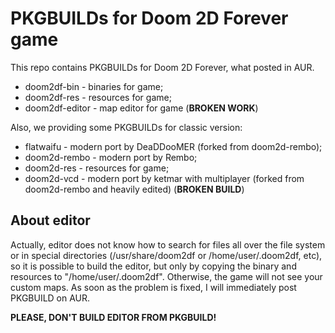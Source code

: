 # PKGBUILDs for Doom 2D Forever game
This repo contains PKGBUILDs for Doom 2D Forever, what posted in AUR.

* doom2df-bin - binaries for game;
* doom2df-res - resources for game;
* doom2df-editor - map editor for game (**BROKEN WORK**)

Also, we providing some PKGBUILDs for classic version:

* flatwaifu - modern port by DeaDDooMER (forked from doom2d-rembo);
* doom2d-rembo - modern port by Rembo;
* doom2d-res - resources for game;
* doom2d-vcd - modern port by ketmar with multiplayer (forked from doom2d-rembo and heavily edited) (**BROKEN BUILD**)

## About editor
Actually, editor does not know how to search for files all over the file system or in special directories (/usr/share/doom2df or /home/user/.doom2df, etc), so it is possible to build the editor, but only by copying the binary and resources to "/home/user/.doom2df". Otherwise, the game will not see your custom maps. As soon as the problem is fixed, I will immediately post PKGBUILD on AUR.

**PLEASE, DON'T BUILD EDITOR FROM PKGBUILD!**
